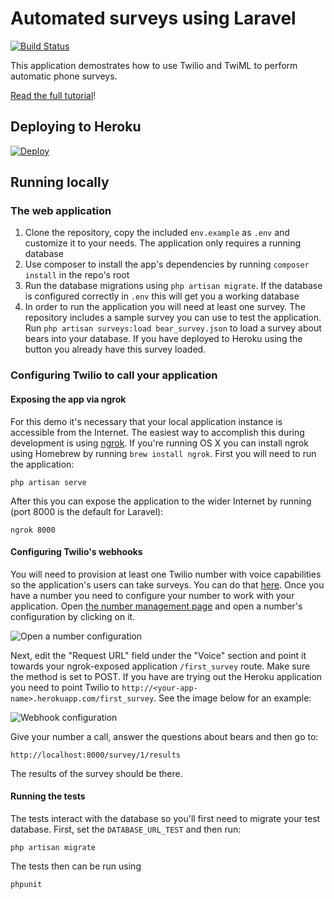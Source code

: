 #  Automated surveys using Laravel

[![Build Status](https://travis-ci.org/TwilioDevEd/automated-survey-laravel.svg?branch=master)](https://travis-ci.org/TwilioDevEd/automated-survey-laravel)

This application demostrates how to use Twilio and TwiML to perform
automatic phone surveys.

[Read the full tutorial](https://www.twilio.com/docs/tutorials/walkthrough/automated-survey/php/laravel)!

## Deploying to Heroku

[![Deploy](https://www.herokucdn.com/deploy/button.png)](https://heroku.com/deploy)

## Running locally

### The web application

1. Clone the repository, copy the included `env.example` as `.env` and
   customize it to your needs. The application only requires a running database
2. Use composer to install the app's dependencies by running `composer
   install` in the repo's root
3. Run the database migrations using `php artisan migrate`. If the
   database is configured correctly in `.env` this will get you a
   working database
4. In order to run the application you will need at least one
   survey. The repository includes a sample survey you can use to test
   the application. Run `php artisan surveys:load bear_survey.json` to
   load a survey about bears into your database. If you have deployed
   to Heroku using the button you already have this survey loaded.

### Configuring Twilio to call your application

#### Exposing the app via ngrok

For this demo it's necessary that your local application instance is
accessible from the Internet. The easiest way to accomplish this
during development is using [ngrok](https://ngrok.com/). If you're
running OS X you can install ngrok using Homebrew by running `brew
install ngrok`. First you will need to run the application:

```
php artisan serve
```

After this you can expose the application to the wider Internet by
running (port 8000 is the default for Laravel):

```
ngrok 8000
```

#### Configuring Twilio's webhooks

You will need to provision at least one Twilio number with voice
capabilities so the application's users can take surveys. You can do
that
[here](https://www.twilio.com/user/account/phone-numbers/search). Once
you have a number you need to configure your number to work with your
application. Open
[the number management page](https://www.twilio.com/user/account/phone-numbers/incoming)
and open a number's configuration by clicking on it.

![Open a number configuration](https://raw.github.com/TwilioDevEd/automated-survey-laravel/master/number-conf.png)

Next, edit the "Request URL" field under the "Voice" section and point
it towards your ngrok-exposed application `/first_survey` route. Make
sure the method is set to POST. If you have are trying out the Heroku
application you need to point Twilio to
`http://<your-app-name>.herokuapp.com/first_survey`. See the image
below for an example:

![Webhook configuration](https://raw.github.com/TwilioDevEd/automated-survey-laravel/master/webhook-conf.png)

Give your number a call, answer the questions about bears and then go to:

```
http://localhost:8000/survey/1/results
```

The results of the survey should be there.

#### Running the tests

The tests interact with the database so you'll first need to migrate
your test database. First, set the `DATABASE_URL_TEST` and then run:

`php artisan migrate`

The tests then can be run using

`phpunit`
